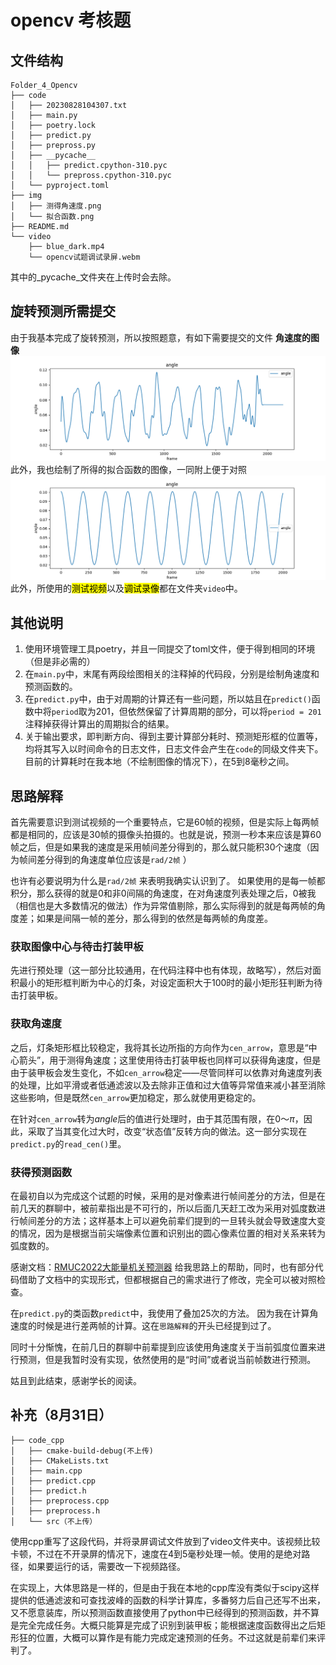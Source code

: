 # opencv 考核题

## 文件结构

```shell
Folder_4_Opencv
├── code
│   ├── 20230828104307.txt
│   ├── main.py
│   ├── poetry.lock
│   ├── predict.py
│   ├── prepross.py
│   ├── __pycache__
│   │   ├── predict.cpython-310.pyc
│   │   └── prepross.cpython-310.pyc
│   └── pyproject.toml
├── img
│   ├── 测得角速度.png
│   └── 拟合函数.png
├── README.md
└── video
    ├── blue_dark.mp4
    └── opencv试题调试录屏.webm
```
其中的_pycache_文件夹在上传时会去除。

## 旋转预测所需提交

由于我基本完成了旋转预测，所以按照题意，有如下需要提交的文件
**角速度的图像**
![测得角速度](../_media/opencv/测得角速度.png)
此外，我也绘制了所得的拟合函数的图像，一同附上便于对照
![拟合函数](../_media/opencv//拟合函数.png)
此外，所使用的<mark>测试视频</mark>以及<mark>调试录像</mark>都在文件夹`video`中。

## 其他说明

1. 使用环境管理工具poetry，并且一同提交了toml文件，便于得到相同的环境（但是非必需的）
2. 在`main.py`中，末尾有两段绘图相关的注释掉的代码段，分别是绘制角速度和预测函数的。
3. 在`predict.py`中，由于对周期的计算还有一些问题，所以姑且在`predict()`函数中将`period`取为201，但依然保留了计算周期的部分，可以将`period = 201`注释掉获得计算出的周期拟合的结果。
4. 关于输出要求，即判断方向、得到主要计算部分耗时、预测矩形框的位置等，均将其写入以时间命令的日志文件，日志文件会产生在`code`的同级文件夹下。目前的计算耗时在我本地（不绘制图像的情况下），在5到8毫秒之间。

## 思路解释

首先需要意识到测试视频的一个重要特点，它是60帧的视频，但是实际上每两帧都是相同的，应该是30帧的摄像头拍摄的。也就是说，预测一秒本来应该是算60帧之后，但是如果我的速度是采用帧间差分得到的，那么就只能积30个速度（因为帧间差分得到的角速度单位应该是`rad/2帧` ）

也许有必要说明为什么是`rad/2帧` 来表明我确实认识到了。
如果使用的是每一帧都积分，那么获得的就是0和非0间隔的角速度，在对角速度列表处理之后，0被我（相信也是大多数情况的做法）作为异常值剔除，那么实际得到的就是每两帧的角度差；如果是间隔一帧的差分，那么得到的依然是每两帧的角度差。

### 获取图像中心与待击打装甲板

先进行预处理（这一部分比较通用，在代码注释中也有体现，故略写），然后对面积最小的矩形框判断为中心的灯条，对设定面积大于100时的最小矩形狂判断为待击打装甲板。

### 获取角速度

之后，灯条矩形框比较稳定，我将其长边所指的方向作为`cen_arrow`，意思是“中心箭头”，用于测得角速度；这里使用待击打装甲板也同样可以获得角速度，但是由于装甲板会发生变化，不如`cen_arrow`稳定——尽管同样可以依靠对角速度列表的处理，比如平滑或者低通滤波以及去除非正值和过大值等异常值来减小甚至消除这些影响，但是既然`cen_arrow`更加稳定，那么就使用更稳定的。

在针对`cen_arrow`转为$angle$后的值进行处理时，由于其范围有限，在$0$～$\pi$，因此，采取了当其变化过大时，改变“状态值”反转方向的做法。这一部分实现在`predict.py`的`read_cen()`里。

### 获得预测函数

在最初自以为完成这个试题的时候，采用的是对像素进行帧间差分的方法，但是在前几天的群聊中，被前辈指出是不可行的，所以后面几天赶工改为采用对弧度数进行帧间差分的方法；这样基本上可以避免前辈们提到的一旦转头就会导致速度大变的情况，因为是根据当前尖端像素位置和识别出的圆心像素位置的相对关系来转为弧度数的。

感谢文档：[RMUC2022大能量机关预测器](https://birdiebot.github.io/bubble_documentation/theory/RMUC2022%E5%A4%A7%E8%83%BD%E9%87%8F%E6%9C%BA%E5%85%B3%E9%A2%84%E6%B5%8B%E5%99%A8.html) 给我思路上的帮助，同时，也有部分代码借助了文档中的实现形式，但都根据自己的需求进行了修改，完全可以被对照检查。

在`predict.py`的类函数`predict`中，我使用了叠加25次的方法。
因为我在计算角速度的时候是进行差两帧的计算。这在`思路解释`的开头已经提到过了。

同时十分惭愧，在前几日的群聊中前辈提到应该使用角速度关于当前弧度位置来进行预测，但是我暂时没有实现，依然使用的是“时间”或者说当前帧数进行预测。

姑且到此结束，感谢学长的阅读。

## 补充（8月31日）

```
├── code_cpp
│   ├── cmake-build-debug(不上传)
│   ├── CMakeLists.txt
│   ├── main.cpp
│   ├── predict.cpp
│   ├── predict.h
│   ├── preprocess.cpp
│   ├── preprocess.h
│   └── src（不上传）

```

使用cpp重写了这段代码，并将录屏调试文件放到了video文件夹中。该视频比较卡顿，不过在不开录屏的情况下，速度在4到5毫秒处理一帧。使用的是绝对路径，如果要运行的话，需要改一下视频路径。

在实现上，大体思路是一样的，但是由于我在本地的cpp库没有类似于scipy这样提供的低通滤波和可查找波峰的函数的科学计算库，多番努力后自己还写不出来，又不愿意装库，所以预测函数直接使用了python中已经得到的预测函数，并不算是完全完成任务。大概只能算是完成了识别到装甲板；能根据速度函数得出之后矩形狂的位置，大概可以算作是有能力完成定速预测的任务。不过这就是前辈们来评判了。
